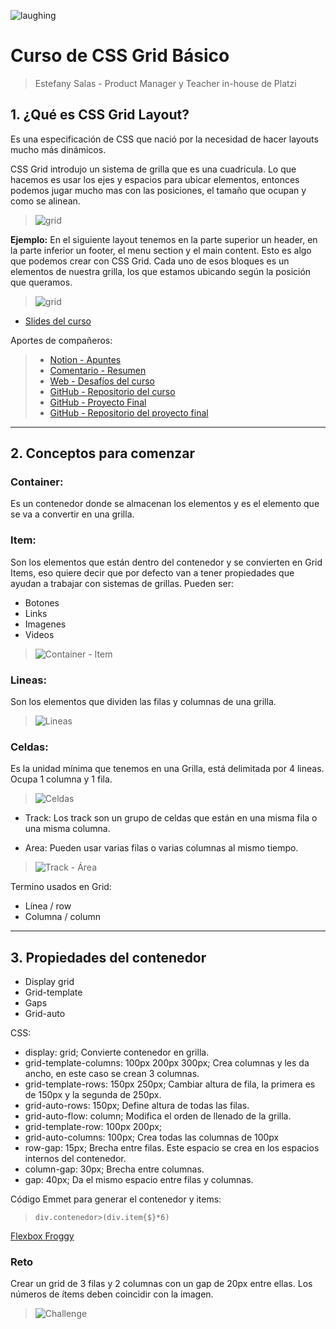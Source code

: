 ![laughing](https://media.giphy.com/media/xT5LMNlcNG9grxUrFS/giphy.gif)
# Curso de CSS Grid Básico
> Estefany Salas - Product Manager y Teacher in-house de Platzi

## 1. ¿Qué es CSS Grid Layout?

Es una especificación de CSS que nació por la necesidad de hacer layouts mucho más dinámicos.

CSS Grid introdujo un sistema de grilla que es una cuadricula. Lo que hacemos es usar los ejes y espacios para ubicar elementos, entonces podemos jugar mucho mas con las posiciones, el tamaño que ocupan y como se alinean.

> ![grid](https://i.postimg.cc/SKSGm48c/1-grid-layout.jpg)

**Ejemplo:** En el siguiente layout tenemos en la parte superior un header, en la parte inferior un footer, el menu section y el main content. Esto es algo que podemos crear con CSS Grid. Cada uno de esos bloques es un elementos de nuestra grilla, los que estamos ubicando según la posición que queramos.
> ![grid](https://i.postimg.cc/jSQXV2Ws/1-grid-layout1.jpg)



- [Slides del curso](https://static.platzi.com/media/public/uploads/00_2109_clase1_slides_css_grid_basico_ffba1bad-877f-4a88-bc26-6d9f725fcb2b.pdf)


Aportes de compañeros:
> - [Notion - Apuntes](https://plaid-silver-f03.notion.site/Curso-de-CSS-Grid-B-sico-9510f9f38dbc48709b504d74aec48ef3)
> - [Comentario - Resumen](https://platzi.com/tutoriales/1229-css-grid-layout/6653-todo-lo-que-necesitas-saber-de-css-grid/)
> - [Web - Desafíos del curso](https://jeffuy.github.io/CSSGrid/) 
> - [GitHub - Repositorio del curso](https://github.com/Jeffuy/CSSGrid)
> - [GitHub - Proyecto Final](https://jeffuy.github.io/jurassic-park-landing/)
> - [GitHub - Repositorio del proyecto final](https://github.com/Jeffuy/jurassic-park-landing)


---
## 2. Conceptos para comenzar

### Container:
Es un contenedor donde se almacenan los elementos y es el elemento que se va a convertir en una grilla.

### Item:
Son los elementos que están dentro del contenedor y se convierten en Grid Items, eso quiere decir que por defecto van a tener propiedades que ayudan a trabajar con sistemas de grillas. 
Pueden ser:
- Botones
- Links
- Imagenes
- Videos

> ![Container - Item](https://i.postimg.cc/Nj7CRmxW/2-container-item.jpg)

### Lineas:
Son los elementos que dividen las filas y columnas de una grilla.

> ![Lineas](https://i.postimg.cc/XvjHLqHX/2-line.jpg)

### Celdas:
Es la unidad mínima que tenemos en una Grilla, está delimitada por 4 lineas. Ocupa 1 columna y 1 fila.

> ![Celdas](https://i.postimg.cc/4xTFKBp6/2-celda.jpg)

- Track: Los track son un grupo de celdas que están en una misma fila o una misma columna.

- Area: Pueden usar varias filas o varias columnas al mismo tiempo.

> ![Track - Área](https://i.postimg.cc/9fLxn2Kb/2-track-area.jpg)

Termino usados en Grid:
- Línea / row
- Columna / column


---
## 3. Propiedades del contenedor

- Display grid
- Grid-template
- Gaps
- Grid-auto

CSS:
- display: grid; Convierte contenedor en grilla.
- grid-template-columns: 100px 200px 300px; Crea columnas y les da ancho, en este caso se crean 3 columnas.
- grid-template-rows: 150px 250px; Cambiar altura de fila, la primera es de 150px y la segunda de 250px. 
- grid-auto-rows: 150px; Define altura de todas las filas.
- grid-auto-flow: column; Modifica el orden de llenado de la grilla. 
- grid-template-row: 100px 200px;
- grid-auto-columns: 100px; Crea todas las columnas de 100px
- row-gap: 15px; Brecha entre filas. Este espacio se crea en los espacios internos del contenedor.
- column-gap: 30px; Brecha entre columnas.
- gap: 40px; Da el mismo espacio entre filas y columnas. 



Código Emmet para generar el contenedor y items:

> `div.contenedor>(div.item{$}*6)`


[Flexbox Froggy](https://flexboxfroggy.com/#es)


### Reto
Crear un grid de 3 filas y 2 columnas con un gap de 20px entre ellas.
Los números de ítems deben coincidir con la imagen.

> ![Challenge](https://i.postimg.cc/vBTyxdcj/3-challenge.jpg)

